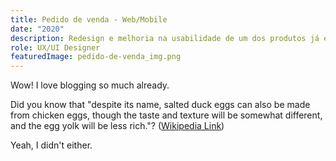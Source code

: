 ```yaml
---
title: Pedido de venda - Web/Mobile
date: "2020"
description: Redesign e melhoria na usabilidade de um dos produtos já existentes da empresa.
role: UX/UI Designer
featuredImage: pedido-de-venda_img.png
---
```


Wow! I love blogging so much already.

Did you know that "despite its name, salted duck eggs can also be made from
chicken eggs, though the taste and texture will be somewhat different, and the
egg yolk will be less rich."?
([Wikipedia Link](http://en.wikipedia.org/wiki/Salted_duck_egg))

Yeah, I didn't either.
